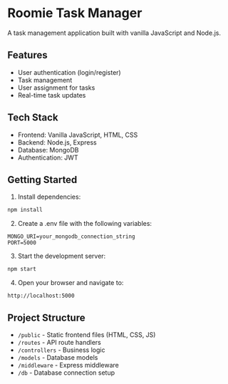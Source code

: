 # Roomie Task Manager

A task management application built with vanilla JavaScript and Node.js.

## Features

- User authentication (login/register)
- Task management
- User assignment for tasks
- Real-time task updates

## Tech Stack

- Frontend: Vanilla JavaScript, HTML, CSS
- Backend: Node.js, Express
- Database: MongoDB
- Authentication: JWT

## Getting Started

1. Install dependencies:

```bash
npm install
```

2. Create a .env file with the following variables:

```
MONGO_URI=your_mongodb_connection_string
PORT=5000
```

3. Start the development server:

```bash
npm start
```

4. Open your browser and navigate to:

```
http://localhost:5000
```

## Project Structure

- `/public` - Static frontend files (HTML, CSS, JS)
- `/routes` - API route handlers
- `/controllers` - Business logic
- `/models` - Database models
- `/middleware` - Express middleware
- `/db` - Database connection setup
